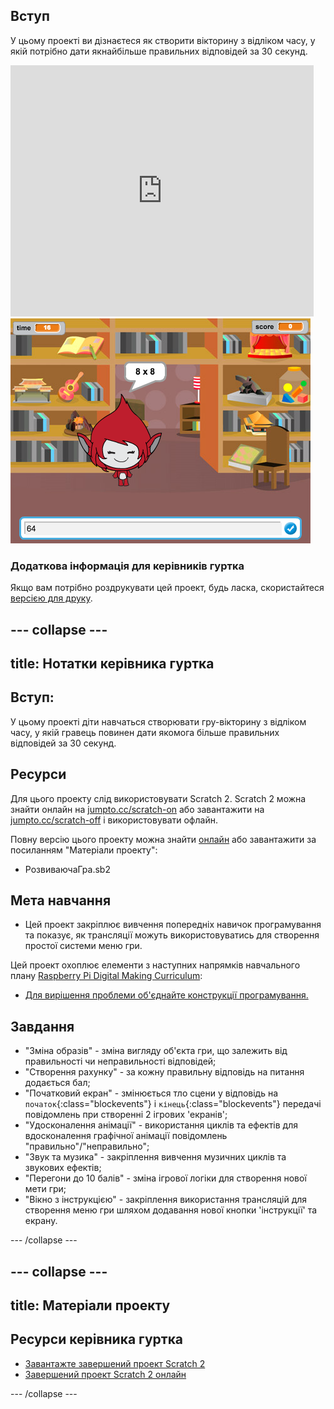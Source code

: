 ## Вступ

У цьому проекті ви дізнаєтеся як створити вікторину з відліком часу, у якій потрібно дати якнайбільше правильних відповідей за 30 секунд.

<div class="scratch-preview">
  <iframe allowtransparency="true" width="485" height="402" src="https://scratch.mit.edu/projects/embed/42225768/?autostart=false" frameborder="0"></iframe>
  <img src="images/brain-final.png">
</div>

### Додаткова інформація для керівників гуртка

Якщо вам потрібно роздрукувати цей проект, будь ласка, скористайтеся [версією для друку](https://projects.raspberrypi.org/en/projects/brain-game/print).

## \--- collapse \---

## title: Нотатки керівника гуртка

## Вступ:

У цьому проекті діти навчаться створювати гру-вікторину з відліком часу, у якій гравець повинен дати якомога більше правильних відповідей за 30 секунд.

## Ресурси

Для цього проекту слід використовувати Scratch 2. Scratch 2 можна знайти онлайн на [jumpto.cc/scratch-on](http://jumpto.cc/scratch-on) або завантажити на [jumpto.cc/scratch-off](http://jumpto.cc/scratch-off) і використовувати офлайн.

Повну версію цього проекту можна знайти [онлайн](http://scratch.mit.edu/projects/42225768/#editor) або завантажити за посиланням "Матеріали проекту":

* РозвиваючаГра.sb2

## Мета навчання

* Цей проект закріплює вивчення попередніх навичок програмування та показує, як трансляції можуть використовуватись для створення простої системи меню гри.

Цей проект охоплює елементи з наступних напрямків навчального плану [ Raspberry Pi Digital Making Curriculum](http://rpf.io/curriculum):

* [Для вирішення проблеми об'єднайте конструкції програмування.](https://www.raspberrypi.org/curriculum/programming/builder)

## Завдання

* "Зміна образів" - зміна вигляду об'єкта гри, що залежить від правильності чи неправильності відповідей;
* "Створення рахунку" - за кожну правильну відповідь на питання додається бал;
* "Початковий екран" - змінюється тло сцени у відповідь на `початок`{:class="blockevents"} і `кінець`{:class="blockevents"} передачі повідомлень при створенні 2 ігрових 'екранів';
* "Удосконалення анімації" - використання циклів та ефектів для вдосконалення графічної анімації повідомлень "правильно"/"неправильно";
* "Звук та музика" - закріплення вивчення музичних циклів та звукових ефектів;
* "Перегони до 10 балів" - зміна ігрової логіки для створення нової мети гри;
* "Вікно з інструкцією" - закріплення використання трансляцій для створення меню гри шляхом додавання нової кнопки 'інструкції' та екрану.

\--- /collapse \---

## \--- collapse \---

## title: Матеріали проекту

## Ресурси керівника гуртка

* [Завантажте завершений проект Scratch 2](resources/BrainGame.sb2)
* [Завершений проект Scratch 2 онлайн](http://scratch.mit.edu/projects/42225768/#editor)

\--- /collapse \---